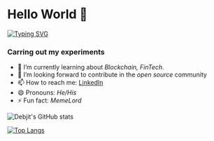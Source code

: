 # Hello World 👋

[![Typing SVG](https://readme-typing-svg.herokuapp.com?font=Sans+swrif&color=%2324F720&multiline=true&height=60&lines=Loading...+;Debjits+Backyard.exe)](https://git.io/typing-svg)

### Carring out my experiments

- 🌱 I’m currently learning about *Blockchain, FinTech*.
- 👯 I’m looking forward to contribute in the *open source* community
- 📫 How to reach me: [LinkedIn](https://www.linkedin.com/in/debjit-karmakar-69666721a/) 
- 😄 Pronouns: *He/His*
- ⚡ Fun fact: *MemeLord*


![Debjit's GitHub stats](https://github-readme-stats.vercel.app/api?username=debjitl45&show_icons=true&theme=radical)


[![Top Langs](https://github-readme-stats.vercel.app/api/top-langs/?username=debjitl45&layout=compact&theme=radical)](https://github.com/debjitl45/github-readme-stats)








